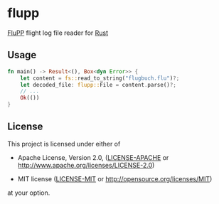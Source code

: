 flupp
==============================================================================

[FluPP] flight log file reader for [Rust]

[FluPP]: http://www.flupp-flightlog.org
[Rust]: https://www.rust-lang.org/


Usage
------------------------------------------------------------------------------

```rust
fn main() -> Result<(), Box<dyn Error>> {
    let content = fs::read_to_string("flugbuch.flu")?;
    let decoded_file: flupp::File = content.parse()?;
    // ...
    Ok(())
}
```


License
------------------------------------------------------------------------------

This project is licensed under either of

- Apache License, Version 2.0, ([LICENSE-APACHE](LICENSE-APACHE) or
  <http://www.apache.org/licenses/LICENSE-2.0>)

- MIT license ([LICENSE-MIT](LICENSE-MIT) or
  <http://opensource.org/licenses/MIT>)

at your option.
